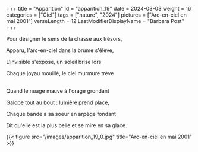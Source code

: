 +++
title = "Apparition"
id = "apparition_19"
date = 2024-03-03
weight = 16
categories = ["Ciel"]
tags = ["nature", "2024"]
pictures = ["Arc-en-ciel en mai 2001"]
verseLength = 12
LastModifierDisplayName = "Barbara Post"
+++

Pour désigner le sens de la chasse aux trésors,

Apparu, l'arc-en-ciel dans la brume s'élève,

L'invisible s'expose, un soleil brise lors

Chaque joyau mouillé, le ciel murmure trève

 \
Quand le nuage mauve à l'orage grondant

Galope tout au bout : lumière prend place,

Chaque bande à sa soeur en arpège fondant

Dit qu'elle est la plus belle et se mire en sa glace.

{{< figure src="/images/apparition_19_0.jpg" title="Arc-en-ciel en mai 2001" >}}
